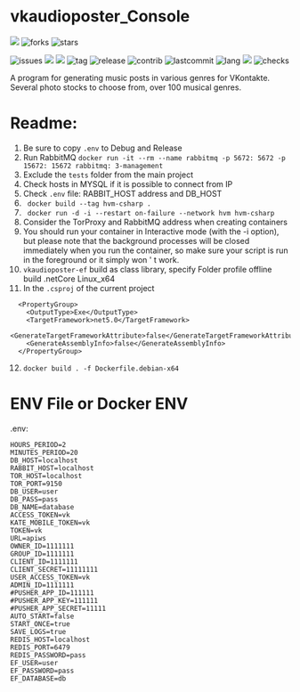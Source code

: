 
# vkaudioposter_Console
![](https://img.shields.io/github/followers/rhiskey?style=social)
![forks](https://img.shields.io/github/forks/rhiskey/vkaudioposter_Console?style=social)
![stars](https://img.shields.io/github/stars/rhiskey/vkaudioposter_Console?style=social)

![issues](https://img.shields.io/github/issues/rhiskey/vkaudioposter_Console)
![](https://img.shields.io/github/issues-closed-raw/rhiskey/vkaudioposter_Console)
![](https://img.shields.io/github/license/rhiskey/vkaudioposter_Console)
![tag](https://img.shields.io/github/v/tag/rhiskey/vkaudioposter_Console)
![release](https://img.shields.io/github/v/release/rhiskey/vkaudioposter_Console)
![contrib](https://img.shields.io/github/contributors/rhiskey/vkaudioposter_Console)
![lastcommit](https://img.shields.io/github/last-commit/rhiskey/vkaudioposter_Console)
![lang](https://img.shields.io/github/languages/count/rhiskey/vkaudioposter_Console)
![](https://img.shields.io/github/commit-activity/m/rhiskey/vkaudioposter_Console)
![checks](https://img.shields.io/github/checks-status/rhiskey/vkaudioposter_Console/main)


A program for generating music posts in various genres for VKontakte.
Several photo stocks to choose from, over 100 musical genres.

# Readme:
1. Be sure to copy `.env` to Debug and Release
2. Run RabbitMQ `docker run -it --rm --name rabbitmq -p 5672: 5672 -p 15672: 15672 rabbitmq: 3-management`
3. Exclude the `tests` folder from the main project
4. Check hosts in MYSQL if it is possible to connect from IP
5. Check `.env` file: RABBIT_HOST address and DB_HOST
6. ` docker build --tag hvm-csharp .`
7. ` docker run -d -i --restart on-failure --network hvm hvm-csharp`
8. Consider the TorProxy and RabbitMQ address when creating containers
9. You should run your container in Interactive mode (with the -i option), but please note that the background processes will be closed immediately when you run the container, so make sure your script is run in the foreground or it simply won ' t work.
10. `vkaudioposter-ef` build as class library, specify Folder profile offline build .netCore Linux_x64
11. In the `.csproj` of the current project
```
  <PropertyGroup>
    <OutputType>Exe</OutputType>
    <TargetFramework>net5.0</TargetFramework>
    <GenerateTargetFrameworkAttribute>false</GenerateTargetFrameworkAttribute>
    <GenerateAssemblyInfo>false</GenerateAssemblyInfo>
  </PropertyGroup>
```
12. `docker build . -f Dockerfile.debian-x64`

# ENV File or Docker ENV
.env:
```
HOURS_PERIOD=2
MINUTES_PERIOD=20
DB_HOST=localhost
RABBIT_HOST=localhost
TOR_HOST=localhost
TOR_PORT=9150
DB_USER=user
DB_PASS=pass
DB_NAME=database
ACCESS_TOKEN=vk
KATE_MOBILE_TOKEN=vk
TOKEN=vk
URL=apiws
OWNER_ID=1111111
GROUP_ID=1111111
CLIENT_ID=1111111
CLIENT_SECRET=11111111
USER_ACCESS_TOKEN=vk
ADMIN_ID=1111111
#PUSHER_APP_ID=111111
#PUSHER_APP_KEY=111111
#PUSHER_APP_SECRET=11111
AUTO_START=false
START_ONCE=true
SAVE_LOGS=true
REDIS_HOST=localhost
REDIS_PORT=6479
REDIS_PASSWORD=pass
EF_USER=user
EF_PASSWORD=pass
EF_DATABASE=db
```
